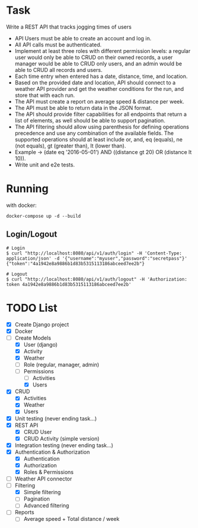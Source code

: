 # Task

Write a REST API that tracks jogging times of users

- API Users must be able to create an account and log in.
- All API calls must be authenticated.
- Implement at least three roles with different permission levels: a regular user would only be able to CRUD on their owned records, a user manager would be able to CRUD only users, and an admin would be able to CRUD all records and users.
- Each time entry when entered has a date, distance, time, and location.
- Based on the provided date and location, API should connect to a weather API provider and get the weather conditions for the run, and store that with each run.
- The API must create a report on average speed & distance per week.
- The API must be able to return data in the JSON format.
- The API should provide filter capabilities for all endpoints that return a list of elements, as well should be able to support pagination.
- The API filtering should allow using parenthesis for defining operations precedence and use any combination of the available fields. The supported operations should at least include or, and, eq (equals), ne (not equals), gt (greater than), lt (lower than).
- Example -> (date eq '2016-05-01') AND ((distance gt 20) OR (distance lt 10)).
- Write unit and e2e tests.

# Running

with docker:
``` 
docker-compose up -d --build
```

## Login/Logout

```
# Login
$ curl "http://localhost:8080/api/v1/auth/login" -H 'Content-Type: application/json' -d '{"username":"myuser","password":"secretpass"}'
{"token":"4a1942e8a9886b1d83b5315113186abceed7ee2b"}

# Logout
$ curl "http://localhost:8080/api/v1/auth/logout" -H 'Authorization: token 4a1942e8a9886b1d83b5315113186abceed7ee2b'

```

# TODO List

- [x] Create Django project
- [x] Docker
- [ ] Create Models
  - [x] User (django)
  - [x] Activity
  - [x] Weather
  - [ ] Role (regular, manager, admin)
  - [ ] Permissions
    - [ ] Activities
    - [x] Users
- [x] CRUD 
  - [x] Activities
  - [x] Weather
  - [x] Users
- [x] Unit testing (never ending task...)
- [x] REST API
  - [x] CRUD User
  - [x] CRUD Activity (simple version)
- [x] Integration testing (never ending task...)
- [x] Authentication & Authorization
  - [x] Authentication
  - [x] Authorization
  - [x] Roles & Permissions
- [ ] Weather API connector
- [ ] Filtering
  - [x] Simple filtering
  - [ ] Pagination
  - [ ] Advanced filtering
- [ ] Reports
  - [ ] Average speed + Total distance / week
